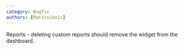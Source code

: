 ```yaml
---
category: Bugfix
authors: [MatissJanis]
---
```


Reports - deleting custom reports should remove the widget from the dashboard.
